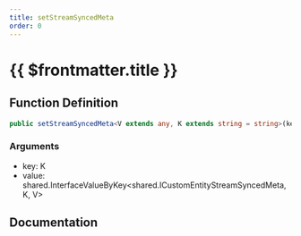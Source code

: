```yaml
---
title: setStreamSyncedMeta
order: 0
---
```


# {{ $frontmatter.title }}

## Function Definition

```ts
public setStreamSyncedMeta<V extends any, K extends string = string>(key: K, value: shared.InterfaceValueByKey<shared.ICustomEntityStreamSyncedMeta, K, V>): void;
```

### Arguments

* key: K
* value: shared.InterfaceValueByKey<shared.ICustomEntityStreamSyncedMeta, K, V>

## Documentation

<!--@include: ./parts/setStreamSyncedMeta.md-->
